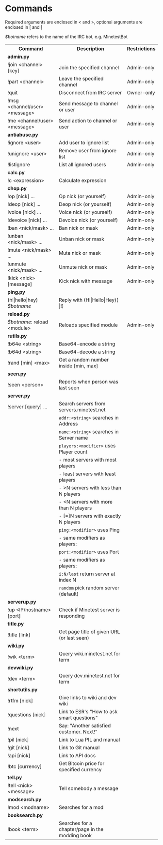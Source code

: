 Commands
========
Required arguments are enclosed in &lt; and &gt;, optional arguments are enclosed in [ and ]

<i>$botname</i> refers to the name of the IRC bot, e.g. MinetestBot

<table>
    <tr> <th>Command</th>                            <th>Description</th>                                     <th>Restrictions</th>  </tr>
    <tr> <td><b>admin.py</b></td>                    <td></td>                                                <td></td>              </tr>
    <tr> <td>!join &lt;channel&gt; [key]</td>        <td>Join the specified channel</td>                      <td>Admin-only</td>    </tr>
    <tr> <td>!part &lt;channel&gt;</td>              <td>Leave the specified channel</td>                     <td>Admin-only</td>    </tr>
    <tr> <td>!quit</td>                              <td>Disconnect from IRC server</td>                      <td>Owner-only</td>    </tr>
    <tr> <td>!msg &lt;channel/user&gt; &lt;message&gt;</td><td>Send message to channel or user</td>           <td>Admin-only</td>    </tr>
    <tr> <td>!me &lt;channel/user&gt; &lt;message&gt;</td><td>Send action to channel or user</td>             <td>Admin-only</td>    </tr>
    <tr> <td><b>antiabuse.py</b></td>                <td></td>                                                <td></td>              </tr>
    <tr> <td>!ignore &lt;user&gt;</td>               <td>Add user to ignore list</td>                         <td>Admin-only</td>    </tr>
    <tr> <td>!unignore &lt;user&gt;</td>             <td>Remove user from ignore list</td>                    <td>Admin-only</td>    </tr>
    <tr> <td>!listignore</td>                        <td>List all ignored users</td>                          <td>Admin-only</td>    </tr>
    <tr> <td><b>calc.py</b></td>                     <td></td>                                                <td></td>              </tr>
    <tr> <td>!c &lt;expression&gt;</td>              <td>Calculate expression</td>                            <td></td>              </tr>
    <tr> <td><b>chop.py</b></td>                     <td></td>                                                <td></td>              </tr>
    <tr> <td>!op [nick] ...</td>                     <td>Op nick (or yourself)</td>                           <td>Admin-only</td>    </tr>
    <tr> <td>!deop [nick] ...</td>                   <td>Deop nick (or yourself)</td>                         <td>Admin-only</td>    </tr>
    <tr> <td>!voice [nick] ...</td>                  <td>Voice nick (or yourself)</td>                        <td>Admin-only</td>    </tr>
    <tr> <td>!devoice [nick] ...</td>                <td>Devoice nick (or yourself)</td>                      <td>Admin-only</td>    </tr>
    <tr> <td>!ban &lt;nick/mask&gt; ...</td>         <td>Ban nick or mask</td>                                <td>Admin-only</td>    </tr>
    <tr> <td>!unban &lt;nick/mask&gt; ...</td>       <td>Unban nick or mask</td>                              <td>Admin-only</td>    </tr>
    <tr> <td>!mute &lt;nick/mask&gt; ...</td>        <td>Mute nick or mask</td>                               <td>Admin-only</td>    </tr>
    <tr> <td>!unmute &lt;nick/mask&gt; ...</td>      <td>Unmute nick or mask</td>                             <td>Admin-only</td>    </tr>
    <tr> <td>!kick &lt;nick&gt; [message]</td>       <td>Kick nick with message</td>                          <td>Admin-only</td>    </tr>
    <tr> <td><b>ping.py</b></td>                     <td></td>                                                <td></td>              </tr>
    <tr> <td>(hi|hello|hey) <i>$botname</i></td>     <td>Reply with (Hi|Hello|Hey)( |!)</td>                  <td></td>              </tr>
    <tr> <td><b>reload.py</b></td>                   <td></td>                                                <td></td>              </tr>
    <tr> <td><i>$botname</i>: reload &lt;module&gt;</td><td>Reloads specified module</td>                     <td>Admin-only</td>    </tr>
    <tr> <td><b>rutils.py</b></td>                   <td></td>                                                <td></td>              </tr>
    <tr> <td>!b64e &lt;string&gt;</td>               <td>Base64-encode a string</td>                          <td></td>              </tr>
    <tr> <td>!b64d &lt;string&gt;</td>               <td>Base64-decode a string</td>                          <td></td>              </tr>
    <tr> <td>!rand [min] &lt;max&gt;</td>            <td>Get a random number inside [min, max]</td>           <td></td>              </tr>
    <tr> <td><b>seen.py</b></td>                     <td></td>                                                <td></td>              </tr>
    <tr> <td>!seen &lt;person&gt;</td>               <td>Reports when person was last seen</td>               <td></td>              </tr>
    <tr> <td><b>server.py</b></td>                   <td></td>                                                <td></td>              </tr>
    <tr> <td>!server [query] ...</td>                <td>Search servers from servers.minetest.net</td>        <td></td>              </tr>
    <tr> <td></td>                                   <td><code>addr:&lt;string&gt;</code> searches in Address</td><td></td>          </tr>
    <tr> <td></td>                                   <td><code>name:&lt;string&gt;</code> searches in Server name</td><td></td>      </tr>
    <tr> <td></td>                                   <td><code>players:&lt;modifier&gt;</code> uses Player count</td><td></td>       </tr>
    <tr> <td></td>                                   <td>- most servers with most players</td>                <td></td>              </tr>
    <tr> <td></td>                                   <td>- least servers with least players</td>              <td></td>              </tr>
    <tr> <td></td>                                   <td>- &gt;N servers with less than N players</td>        <td></td>              </tr>
    <tr> <td></td>                                   <td>- &lt;N servers with more than N players</td>        <td></td>              </tr>
    <tr> <td></td>                                   <td>- [=]N servers with exactly N players</td>           <td></td>              </tr>
    <tr> <td></td>                                   <td><code>ping:&lt;modifier&gt;</code> uses Ping</td>    <td></td>              </tr>
    <tr> <td></td>                                   <td>- same modifiers as players:</td>                    <td></td>              </tr>
    <tr> <td></td>                                   <td><code>port:&lt;modifier&gt;</code> uses Port</td>    <td></td>              </tr>
    <tr> <td></td>                                   <td>- same modifiers as players:</td>                    <td></td>              </tr>
    <tr> <td></td>                                   <td><code>i:N/last</code> return server at index N</td>  <td></td>              </tr>
    <tr> <td></td>                                   <td><code>random</code> pick random server (default)</td><td></td>              </tr>
    <tr> <td><b>serverup.py</b></td>                 <td></td>                                                <td></td>              </tr>
    <tr> <td>!up &lt;IP/hostname&gt; [port]</td>     <td>Check if Minetest server is responding</td>          <td></td>              </tr>
    <tr> <td><b>title.py</b></td>                    <td></td>                                                <td></td>              </tr>
    <tr> <td>!title [link]</td>                      <td>Get page title of given URL (or last seen)</td>      <td></td>              </tr>
    <tr> <td><b>wiki.py</b></td>                     <td></td>                                                <td></td>              </tr>
    <tr> <td>!wik &lt;term&gt;</td>                  <td>Query wiki.minetest.net for term</td>                <td></td>              </tr>
    <tr> <td><b>devwiki.py</b></td>                  <td></td>                                                <td></td>              </tr>
    <tr> <td>!dev &lt;term&gt;</td>                  <td>Query dev.minetest.net for term</td>                 <td></td>              </tr>
    <tr> <td><b>shortutils.py</b></td>               <td></td>                                                <td></td>              </tr>
    <tr> <td>!rtfm [nick]</td>                       <td>Give links to wiki and dev wiki</td>                 <td></td>              </tr>
    <tr> <td>!questions [nick]</td>                  <td>Link to ESR's "How to ask smart questions"</td>      <td></td>              </tr>
    <tr> <td>!next</td>                              <td>Say: "Another satisfied customer. Next!"</td>        <td></td>              </tr>
    <tr> <td>!pil [nick]</td>                        <td>Link to Lua PIL and manual</td>                      <td></td>              </tr>
    <tr> <td>!git [nick]</td>                        <td>Link to Git manual</td>                              <td></td>              </tr>
    <tr> <td>!api [nick]</td>                        <td>Link to API docs</td>                                <td></td>              </tr>
    <tr> <td>!btc [currency]</td>                    <td>Get Bitcoin price for specified currency</td>        <td></td>              </tr>
    <tr> <td><b>tell.py</b></td>                     <td></td>                                                <td></td>              </tr>
    <tr> <td>!tell &lt;nick&gt; &lt;message&gt;</td> <td>Tell somebody a message</td>                         <td></td>              </tr>
    <tr> <td><b>modsearch.py</b></td>                <td></td>                                                <td></td>              </tr>
    <tr> <td>!mod &lt;modname&gt;</td>               <td>Searches for a mod</td>                              <td></td>              </tr>
    <tr> <td><b>booksearch.py</b></td>               <td></td>                                                <td></td>              </tr>
    <tr> <td>!book &lt;term&gt;</td>                 <td>Searches for a chapter/page in the modding book</td> <td></td>              </tr>
</table>
